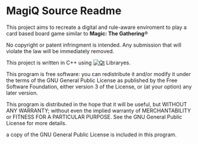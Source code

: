 MagiQ Source Readme
===================

This project aims to recreate a digital and rule-aware enviroment to play a card based board game similar to **Magic: The Gathering**&reg;  

No copyright or patent infringment is intended. Any submission that will violate the law will be immediately removed.

This project is written in C++ using [![Qt](http://i278.photobucket.com/albums/kk113/V-Ronin/QtLogo.png)](http://qt-project.org/) Libraryes.

This program is free software: you can redistribute it and/or modify
it under the terms of the GNU General Public License as published by
the Free Software Foundation, either version 3 of the License, or
(at your option) any later version.

This program is distributed in the hope that it will be useful,
but WITHOUT ANY WARRANTY; without even the implied warranty of
MERCHANTABILITY or FITNESS FOR A PARTICULAR PURPOSE.  See the
GNU General Public License for more details.

a copy of the GNU General Public License is included in this program.
